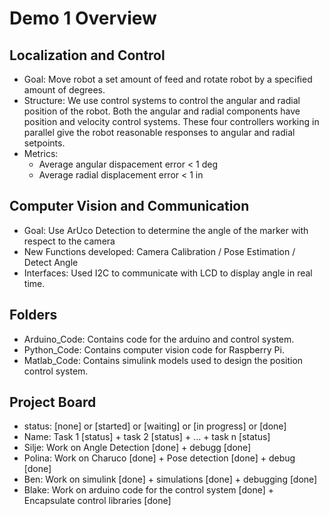 # Demo 1 Overview

## Localization and Control
- Goal: Move robot a set amount of feed and rotate robot by a specified amount of degrees.
- Structure: We use control systems to control the angular and radial position of the robot. Both the angular and radial components have position and velocity control systems. These four controllers working in parallel give the robot reasonable responses to angular and radial setpoints.
- Metrics:
  - Average angular dispacement error < 1 deg
  - Average radial displacement error < 1 in

## Computer Vision and Communication
- Goal: Use ArUco Detection to determine the angle of the marker with respect to the camera
- New Functions developed: Camera Calibration / Pose Estimation / Detect Angle
- Interfaces: Used I2C to communicate with LCD to display angle in real time.

## Folders
- Arduino_Code: Contains code for the arduino and control system. 
- Python_Code: Contains computer vision code for Raspberry Pi.
- Matlab_Code: Contains simulink models used to design the position control system.

## Project Board
 - status: [none] or [started] or [waiting] or [in progress] or [done]
 - Name: Task 1 [status] + task 2 [status] + ... + task n [status]
 - Silje: Work on Angle Detection [done] + debugg [done]
 - Polina: Work on Charuco [done] + Pose detection [done] + debug [done]
 - Ben: Work on simulink [done] + simulations [done] + debugging [done]
 - Blake: Work on arduino code for the control system [done] + Encapsulate control libraries [done]
  
